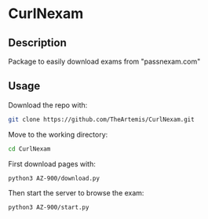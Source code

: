 # CurlNexam

## Description
Package to easily download exams from "passnexam.com"
## Usage
Download the repo with:
```bash
git clone https://github.com/TheArtemis/CurlNexam.git
```
Move to the working directory:
```bash
cd CurlNexam
```
First download pages with:
```bash
python3 AZ-900/download.py
```
Then start the server to browse the exam:
```bash
python3 AZ-900/start.py
```
